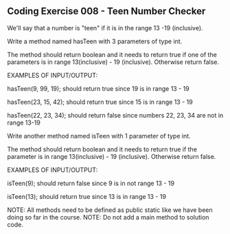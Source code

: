 ## Coding Exercise 008 - Teen Number Checker

We'll say that a number is "teen" if it is in the range 13 -19 (inclusive).

Write a method named hasTeen with 3 parameters of type int.

The method should return boolean and it needs to return true if one of the parameters is in range 13(inclusive) - 19 (inclusive). Otherwise return false.



EXAMPLES OF INPUT/OUTPUT:

hasTeen(9, 99, 19);  should return true since 19 is in range 13 - 19

hasTeen(23, 15, 42);  should return true since 15 is in range 13 - 19

hasTeen(22, 23, 34);  should return false since numbers 22, 23, 34 are not in range 13-19



Write another method named isTeen with 1 parameter of type int.

The method should return boolean and it needs to return true if the parameter is in range 13(inclusive) - 19 (inclusive). Otherwise return false.

EXAMPLES OF INPUT/OUTPUT:

isTeen(9);  should return false since 9 is in not range 13 - 19

isTeen(13);  should return true since 13 is in range 13 - 19



NOTE: All methods need to be defined as public static ​like we have been doing so far in the course.
NOTE: Do not add a  main method to solution code.